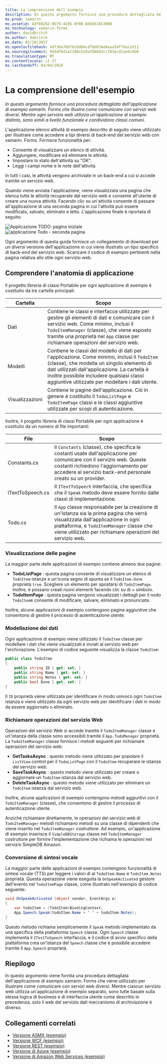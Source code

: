 ```yaml
---
title: La comprensione dell'esempio
description: In questo argomento fornisce una procedura dettagliata dell'applicazione di esempio xamarin. Forms che illustra come comunicare con servizi web diversi. Mentre ogni servizio web utilizza un'applicazione di esempio distinto, sono simili a livello funzionale e condividono classi comuni.
ms.prod: xamarin
ms.assetid: A3FEB262-0D79-42E6-8F8B-A565618C490B
ms.technology: xamarin-forms
author: davidbritch
ms.author: dabritch
ms.date: 02/28/2017
ms.openlocfilehash: e9738a766762dd64cdfbb034d4eaa54f76aca311
ms.sourcegitcommit: 945df041e2180cb20af08b83cc703ecd1aedc6b0
ms.translationtype: MT
ms.contentlocale: it-IT
ms.lasthandoff: 04/04/2018
---
```

# <a name="understanding-the-sample"></a>La comprensione dell'esempio

_In questo argomento fornisce una procedura dettagliata dell'applicazione di esempio xamarin. Forms che illustra come comunicare con servizi web diversi. Mentre ogni servizio web utilizza un'applicazione di esempio distinto, sono simili a livello funzionale e condividono classi comuni._

L'applicazione elenco attività di esempio descritto di seguito viene utilizzato per illustrare come accedere a tipi diversi di back-end del servizio web con xamarin. Forms. Fornisce funzionalità per:

- Consente di visualizzare un elenco di attività.
- Aggiungere, modificare ed eliminare le attività.
- Impostare lo stato dell'attività su "OK".
- Leggi i campi nome e le note dell'attività.

In tutti i casi, le attività vengono archiviate in un back-end a cui si accede tramite un servizio web.

Quando viene avviata l'applicazione, viene visualizzata una pagina che elenca tutte le attività recuperate dal servizio web e consente all'utente di creare una nuova attività. Facendo clic su un'attività consente di passare all'applicazione di una seconda pagina in cui l'attività può essere modificato, salvato, eliminato e letto. L'applicazione finale è riportata di seguito:

![](walkthrough-images/app-example-1.png "Applicazione TODO: pagina iniziale")
![](walkthrough-images/app-example-2.png "applicazione Todo - seconda pagina")

Ogni argomento di questa guida fornisce un collegamento di download per un *diversi* versione dell'applicazione in cui viene illustrato un tipo specifico di back-end del servizio web. Scaricare il codice di esempio pertinenti nella pagina relativa allo stile ogni servizio web.

## <a name="understanding-the-application-anatomy"></a>Comprendere l'anatomia di applicazione

Il progetto libreria di classi Portabile per ogni applicazione di esempio è costituito da tre cartelle principali:

|Cartella|Scopo|
|--- |--- |
|Dati|Contiene le classi e interfacce utilizzate per gestire gli elementi di dati e comunicare con il servizio web. Come minimo, inclusi il `TodoItemManager` (classe), che viene esposto tramite una proprietà nel `App` classe per richiamare operazioni del servizio web.|
|Modelli|Contiene le classi del modello di dati per l'applicazione. Come minimo, inclusi il `TodoItem` (classe), che modella un singolo elemento di dati utilizzati dall'applicazione. La cartella è inoltre possibile includere qualsiasi classi aggiuntive utilizzate per modellare i dati utente.|
|Visualizzazioni|Contiene le pagine dell'applicazione. Ciò in genere è costituito il `TodoListPage` e `TodoItemPage` classi e le classi aggiuntive utilizzate per scopi di autenticazione.|

Inoltre, il progetto libreria di classi Portabile per ogni applicazione è costituito da un numero di file importanti:

|File|Scopo|
|--- |--- |
|Constants.cs|Il `Constants` (classe), che specifica le costanti usate dall'applicazione per comunicare con il servizio web. Queste costanti richiedono l'aggiornamento per accedere al servizio back-end personale creato su un provider.|
|ITextToSpeech.cs|Il `ITextToSpeech` interfaccia, che specifica che il `Speak` metodo deve essere fornito dalle classi di implementazione.|
|Todo.cs|Il `App` classe responsabile per la creazione di un'istanza sia la prima pagina che verrà visualizzata dall'applicazione in ogni piattaforma, e `TodoItemManager` classe che viene utilizzato per richiamare operazioni del servizio web.|

### <a name="viewing-pages"></a>Visualizzazione delle pagine

La maggior parte delle applicazioni di esempio contiene almeno due pagine:

- **TodoListPage** : questa pagina consente di visualizzare un elenco di `TodoItem` istanze e un'icona segno di spunta se il `TodoItem.Done` proprietà `true`. Scegliere un elemento per spostarsi di `TodoItemPage`. Inoltre, è possano creati nuovi elementi facendo clic su di *+* simbolo.
- **TodoItemPage** : questa pagina vengono visualizzati i dettagli per il nodo `TodoItem`e consente di modificare, salvare, eliminato e pronunciata.

Inoltre, alcune applicazioni di esempio contengono pagine aggiuntive che consentono di gestire il processo di autenticazione utente.

### <a name="modeling-the-data"></a>Modellazione dei dati

Ogni applicazione di esempio viene utilizzato il `TodoItem` classe per modellare i dati che viene visualizzati e inviati al servizio web per l'archiviazione. L'esempio di codice seguente visualizza la classe `TodoItem`:

```csharp
public class TodoItem
{
    public string ID { get; set; }
    public string Name { get; set; }
    public string Notes { get; set; }
    public bool Done { get; set; }
}
```

Il `ID` proprietà viene utilizzata per identificare in modo univoco ogni `TodoItem` istanza e viene utilizzato da ogni servizio web per identificare i dati in modo da essere aggiornato o eliminato.

### <a name="invoking-web-service-operations"></a>Richiamare operazioni del servizio Web

Operazioni del servizio Web si accede tramite il `TodoItemManager` classe e un'istanza della classe sono accessibili tramite il `App.TodoManager` proprietà. La `TodoItemManager` classe fornisce i metodi seguenti per richiamare operazioni del servizio web:

- **GetTasksAsync** : questo metodo viene utilizzato per popolare il `ListView` control per il `TodoListPage` con il `TodoItem` recuperare le istanze del servizio web.
- **SaveTaskAsync** : questo metodo viene utilizzato per creare o aggiornare un `TodoItem` istanza dal servizio web.
- **DeleteTaskAsync** : questo metodo viene utilizzato per eliminare un `TodoItem` istanza dal servizio web.

Inoltre, alcune applicazioni di esempio contengono metodi aggiuntivi con il `TodoItemManager` (classe), che consentono di gestire il processo di autenticazione utente.

Anziché richiamare direttamente, le operazioni del servizio web di `TodoItemManager` metodi richiamano metodi su una classe di dipendenti che viene inserito nel `TodoItemManager` costruttore. Ad esempio, un'applicazione di esempio inserisce il `SimpleDBStorage` classe nel `TodoItemManager` costruttore per fornire l'implementazione che richiama le operazioni nel servizio SimpleDB Amazon.

### <a name="translating-text-to-speech"></a>Conversione di sintesi vocale

La maggior parte delle applicazioni di esempio contengono funzionalità di sintesi vocale (TTS) per leggere i valori di al `TodoItem.Name` e `TodoItem.Notes` proprietà. Questa operazione viene eseguita la `OnSpeakActivated` gestore dell'evento nel `TodoItemPage` classe, come illustrato nell'esempio di codice seguente:

```csharp
void OnSpeakActivated (object sender, EventArgs e)
{
    var todoItem = (TodoItem)BindingContext;
    App.Speech.Speak(todoItem.Name + " " + todoItem.Notes);
}
```

Questo metodo richiama semplicemente il `Speak` metodo implementato da una specifica della piattaforma `Speech` classe. Ogni `Speech` classe implementa il `ITextToSpeech` interfaccia, e il codice di avvio specifico della piattaforma crea un'istanza del `Speech` classe che è possibile accedere tramite il `App.Speech` proprietà.

## <a name="summary"></a>Riepilogo

In questo argomento viene fornita una procedura dettagliata dell'applicazione di esempio xamarin. Forms che viene utilizzato per illustrare come comunicare con servizi web diversi. Mentre ciascun servizio web utilizza un'applicazione di esempio separato, sono tutte basate sulla stessa logica di business e di interfaccia utente come descritto in precedenza, solo il web del servizio dati meccanismo di archiviazione è diverso.


## <a name="related-links"></a>Collegamenti correlati

- [Versione ASMX (esempio)](https://developer.xamarin.com/samples/xamarin-forms/WebServices/TodoASMX)
- [Versione WCF (esempio)](https://developer.xamarin.com/samples/xamarin-forms/WebServices/TodoWCF)
- [Versione REST (esempio)](https://developer.xamarin.com/samples/xamarin-forms/WebServices/TodoREST)
- [Versione di Azure (esempio)](https://developer.xamarin.com/samples/xamarin-forms/WebServices/TodoAzure)
- [Versione di Amazon Web Services (esempio)](https://developer.xamarin.com/samples/xamarin-forms/WebServices/TodoAWS)
